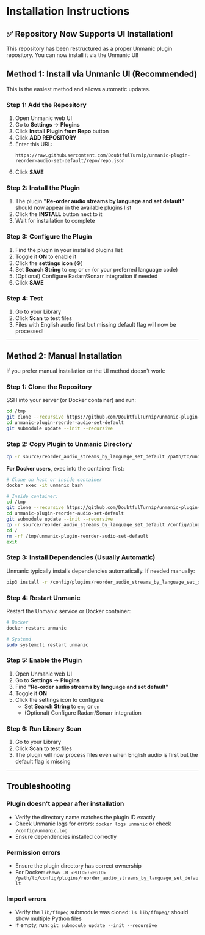 # Installation Instructions

## ✅ Repository Now Supports UI Installation!

This repository has been restructured as a proper Unmanic plugin repository. You can now install it via the Unmanic UI!

## Method 1: Install via Unmanic UI (Recommended)

This is the easiest method and allows automatic updates.

### Step 1: Add the Repository

1. Open Unmanic web UI
2. Go to **Settings** → **Plugins**
3. Click **Install Plugin from Repo** button
4. Click **ADD REPOSITORY**
5. Enter this URL:
   ```
   https://raw.githubusercontent.com/DoubtfulTurnip/unmanic-plugin-reorder-audio-set-default/repo/repo.json
   ```
6. Click **SAVE**

### Step 2: Install the Plugin

1. The plugin **"Re-order audio streams by language and set default"** should now appear in the available plugins list
2. Click the **INSTALL** button next to it
3. Wait for installation to complete

### Step 3: Configure the Plugin

1. Find the plugin in your installed plugins list
2. Toggle it **ON** to enable it
3. Click the **settings icon** (⚙️)
4. Set **Search String** to `eng` or `en` (or your preferred language code)
5. (Optional) Configure Radarr/Sonarr integration if needed
6. Click **SAVE**

### Step 4: Test

1. Go to your Library
2. Click **Scan** to test files
3. Files with English audio first but missing default flag will now be processed!

---

## Method 2: Manual Installation

If you prefer manual installation or the UI method doesn't work:

### Step 1: Clone the Repository

SSH into your server (or Docker container) and run:

```bash
cd /tmp
git clone --recursive https://github.com/DoubtfulTurnip/unmanic-plugin-reorder-audio-set-default.git
cd unmanic-plugin-reorder-audio-set-default
git submodule update --init --recursive
```

### Step 2: Copy Plugin to Unmanic Directory

```bash
cp -r source/reorder_audio_streams_by_language_set_default /path/to/unmanic/config/plugins/
```

**For Docker users**, exec into the container first:

```bash
# Clone on host or inside container
docker exec -it unmanic bash

# Inside container:
cd /tmp
git clone --recursive https://github.com/DoubtfulTurnip/unmanic-plugin-reorder-audio-set-default.git
cd unmanic-plugin-reorder-audio-set-default
git submodule update --init --recursive
cp -r source/reorder_audio_streams_by_language_set_default /config/plugins/
cd /
rm -rf /tmp/unmanic-plugin-reorder-audio-set-default
exit
```

### Step 3: Install Dependencies (Usually Automatic)

Unmanic typically installs dependencies automatically. If needed manually:

```bash
pip3 install -r /config/plugins/reorder_audio_streams_by_language_set_default/requirements.txt
```

### Step 4: Restart Unmanic

Restart the Unmanic service or Docker container:

```bash
# Docker
docker restart unmanic

# Systemd
sudo systemctl restart unmanic
```

### Step 5: Enable the Plugin

1. Open Unmanic web UI
2. Go to **Settings** → **Plugins**
3. Find **"Re-order audio streams by language and set default"**
4. Toggle it **ON**
5. Click the settings icon to configure:
   - Set **Search String** to `eng` or `en`
   - (Optional) Configure Radarr/Sonarr integration

### Step 6: Run Library Scan

1. Go to your Library
2. Click **Scan** to test files
3. The plugin will now process files even when English audio is first but the default flag is missing

---

## Troubleshooting

### Plugin doesn't appear after installation
- Verify the directory name matches the plugin ID exactly
- Check Unmanic logs for errors: `docker logs unmanic` or check `/config/unmanic.log`
- Ensure dependencies installed correctly

### Permission errors
- Ensure the plugin directory has correct ownership
- For Docker: `chown -R <PUID>:<PGID> /path/to/config/plugins/reorder_audio_streams_by_language_set_default`

### Import errors
- Verify the `lib/ffmpeg` submodule was cloned: `ls lib/ffmpeg/` should show multiple Python files
- If empty, run: `git submodule update --init --recursive`

